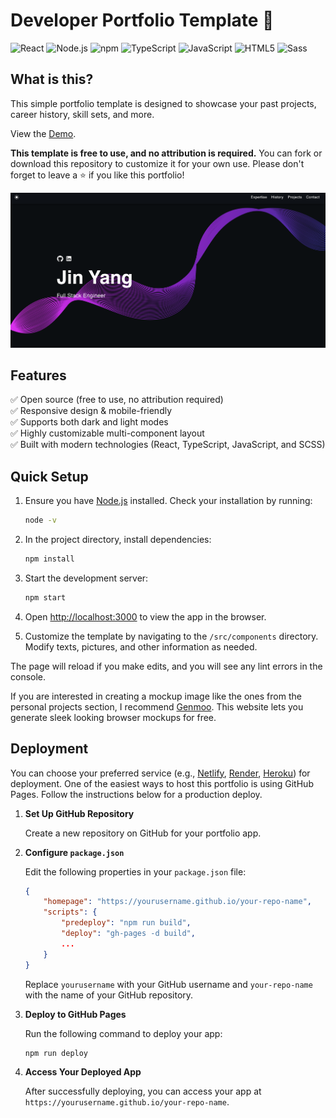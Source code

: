 # Developer Portfolio Template 🚀

![React](https://img.shields.io/badge/React-20232A?style=for-the-badge&logo=react&logoColor=61DAFB) ![Node.js](https://img.shields.io/badge/Node%20js-339933?style=for-the-badge&logo=nodedotjs&logoColor=white) ![npm](https://img.shields.io/badge/npm-CB3837?style=for-the-badge&logo=npm&logoColor=white) ![TypeScript](https://img.shields.io/badge/typescript-%23007ACC.svg?style=for-the-badge&logo=typescript&logoColor=white) ![JavaScript](https://img.shields.io/badge/JavaScript-323330?style=for-the-badge&logo=javascript&logoColor=F7DF1E) ![HTML5](https://img.shields.io/badge/HTML5-E34F26?style=for-the-badge&logo=html5&logoColor=white) ![Sass](https://img.shields.io/badge/Sass-CC6699?style=for-the-badge&logo=sass&logoColor=white)

## What is this?

This simple portfolio template is designed to showcase your past projects, career history, skill sets, and more.

View the [Demo](https://earthlingsander.github.io/portfolio/).

**This template is free to use, and no attribution is required.** You can fork or download this repository to customize it for your own use. Please don't forget to leave a ⭐ if you like this portfolio!

![screenshot](./src/assets//images/screenshot.png)

## Features

✅ Open source (free to use, no attribution required)  
✅ Responsive design & mobile-friendly  
✅ Supports both dark and light modes  
✅ Highly customizable multi-component layout  
✅ Built with modern technologies (React, TypeScript, JavaScript, and SCSS)  

## Quick Setup

1. Ensure you have [Node.js](https://nodejs.org/) installed. Check your installation by running:

    ```bash
    node -v
    ```

2. In the project directory, install dependencies:

    ```bash
    npm install
    ```

3. Start the development server:

    ```bash
    npm start
    ```

4. Open [http://localhost:3000](http://localhost:3000) to view the app in the browser.

5. Customize the template by navigating to the `/src/components` directory. Modify texts, pictures, and other information as needed.

The page will reload if you make edits, and you will see any lint errors in the console.

If you are interested in creating a mockup image like the ones from the personal projects section, I recommend [Genmoo](https://gemoo.com/tools/browser-mockup-generator/). This website lets you generate sleek looking browser mockups for free.

## Deployment

You can choose your preferred service (e.g., [Netlify](https://www.netlify.com/), [Render](https://render.com/), [Heroku](https://www.heroku.com/)) for deployment. One of the easiest ways to host this portfolio is using GitHub Pages. Follow the instructions below for a production deploy.

1. **Set Up GitHub Repository**

    Create a new repository on GitHub for your portfolio app.

2. **Configure `package.json`**

    Edit the following properties in your `package.json` file:

    ```json
    {
        "homepage": "https://yourusername.github.io/your-repo-name",
        "scripts": {
            "predeploy": "npm run build",
            "deploy": "gh-pages -d build",
            ...
        }
    }
    ```

    Replace `yourusername` with your GitHub username and `your-repo-name` with the name of your GitHub repository.

3. **Deploy to GitHub Pages**

    Run the following command to deploy your app:

    ```bash
    npm run deploy
    ```

4. **Access Your Deployed App**

    After successfully deploying, you can access your app at `https://yourusername.github.io/your-repo-name`.